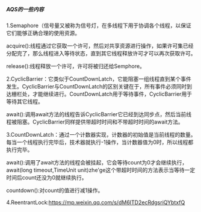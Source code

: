 ##### AQS的一些内容

1.Semaphore（信号量又被称为信号灯，在多线程下用于协调各个线程，以保证它们能够正确合理的使用资源。

acquire():线程通过它获取一个许可，然后对共享资源进行操作，如果许可集已经分配完了，那么线程进入等待状态，直到其它线程释放许可才可以再次获取许可。

release():线程释放一个许可，许可将被归还给Semphore。

2.CyclicBarrier：它类似于CountDownLatch，它能阻塞一组线程直到某个事件发生。CyclicBarrier与CountDownLatch的区别关键在于，所有事件必须同时到达栅栏处，才能继续进行。CountDownLatch用于等待事件，CyclicBarrier用于等待其它线程。

await():调用await方法的线程告诉CyclicBarrier它已经到达同步点，然后当前线程被阻塞。CyclicBarrier同样提供带超时时间和不带超时时间的await方法。

3.CountDownLatch：通过一个计数器实现，计数器的初始值是当前线程的数量。每当一个线程执行完毕后，技术器就执行-1操作，当计数器值为0时，所以线程都执行完毕。

await():调用了await方法的线程会被挂起，它会等待count为0才会继续执行，await(long timeout,TimeUnit unit)zhe'ge这个带超时时间的方法表示当等待一定时间后count还没为0就继续执行。

countdown():对count的值进行减1操作。

4.ReentrantLock:https://mp.weixin.qq.com/s/dM6ITD2ecRdgsriQYbtxfQ
